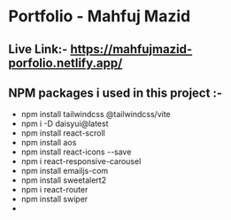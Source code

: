 # Portfolio - Mahfuj Mazid
## Live Link:- https://mahfujmazid-porfolio.netlify.app/ 



## NPM packages i used in this project :-
- npm install tailwindcss @tailwindcss/vite
- npm i -D daisyui@latest
- npm install react-scroll
- npm install aos
- npm install react-icons --save
- npm i react-responsive-carousel
- npm install emailjs-com
- npm install sweetalert2
- npm i react-router
- npm install swiper
- 

